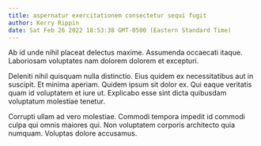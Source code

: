 ```yaml
---
title: aspernatur exercitationem consectetur sequi fugit
author: Kerry Rippin
date: Sat Feb 26 2022 18:53:38 GMT-0500 (Eastern Standard Time)
---
```

Ab id unde nihil placeat delectus maxime. Assumenda occaecati itaque. Laboriosam voluptates nam dolorem dolorem et excepturi.

 Deleniti nihil quisquam nulla distinctio. Eius quidem ex necessitatibus aut in suscipit. Et minima aperiam. Quidem ipsum sit dolor ex. Qui eaque veritatis quam id voluptatem et iure ut. Explicabo esse sint dicta quibusdam voluptatum molestiae tenetur.

 Corrupti ullam ad vero molestiae. Commodi tempora impedit id commodi culpa qui omnis maiores qui. Non voluptatem corporis architecto quia numquam. Voluptas dolore accusamus.